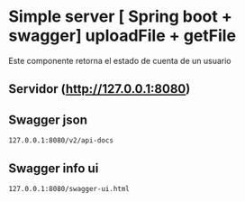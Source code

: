 
# Simple server [ Spring boot + swagger] uploadFile + getFile

Este componente retorna el estado de cuenta de un usuario 


## Servidor (http://127.0.0.1:8080)



## Swagger json

```
127.0.0.1:8080/v2/api-docs
```
## Swagger info ui
```
127.0.0.1:8080/swagger-ui.html
```

